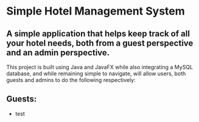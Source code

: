 # Simple Hotel Management System

## A simple application that helps keep track of all your hotel needs, both from a guest perspective and an admin perspective.

This project is built using Java and JavaFX while also integrating a MySQL database, and while remaining simple to navigate, will allow users, both guests and admins to do the following respectively:

## Guests:

* test
